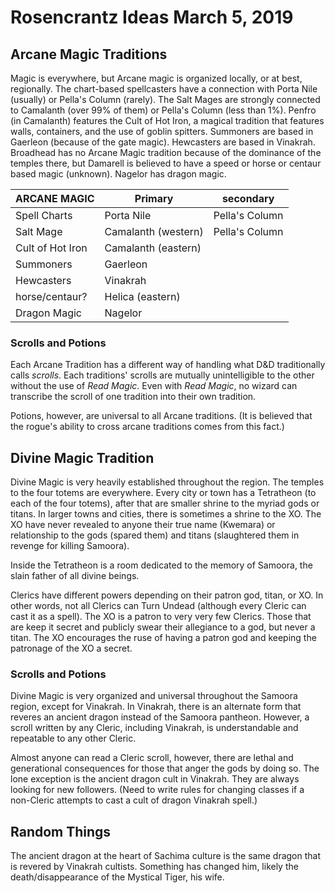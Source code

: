 # Rosencrantz Ideas March 5, 2019

## Arcane Magic Traditions

Magic is everywhere, but Arcane magic is organized locally, or at best, regionally. The chart-based spellcasters have a connection with Porta Nile (usually) or Pella's Column (rarely). The Salt Mages are strongly connected to Camalanth (over 99% of them) or Pella's Column (less than 1%). Penfro (in Camalanth) features the Cult of Hot Iron, a magical tradition that features walls, containers, and the use of goblin spitters. Summoners are based in Gaerleon (because of the gate magic). Hewcasters are based in Vinakrah. Broadhead has no Arcane Magic tradition because of the dominance of the temples there, but Damarell is believed to have a speed or horse or centaur based magic (unknown). Nagelor has dragon magic.

| ARCANE MAGIC     | Primary             | secondary      |
| ---------------- | ------------------- | -------------- |
| Spell Charts     | Porta Nile          | Pella's Column |
| Salt Mage        | Camalanth (western) | Pella's Column |
| Cult of Hot Iron | Camalanth (eastern) |                |
| Summoners        | Gaerleon            |                |
| Hewcasters       | Vinakrah            |                |
| horse/centaur?   | Helica (eastern)    |                |
| Dragon Magic     | Nagelor             |                |

### Scrolls and Potions

Each Arcane Tradition has a different way of handling what D&D traditionally calls *scrolls*. Each traditions' scrolls are mutually unintelligible to the other without the use of *Read Magic*. Even with *Read Magic*, no wizard can transcribe the scroll of one tradition into their own tradition. 

Potions, however, are universal to all Arcane traditions. (It is believed that the rogue's ability to cross arcane traditions comes from this fact.)

## Divine Magic Tradition

Divine Magic is very heavily established throughout the region. The temples to the four totems are everywhere. Every city or town has a Tetratheon (to each of the four totems), after that are smaller shrine to the myriad gods or titans. In larger towns and cities, there is sometimes a shrine to the XO. The XO have never revealed to anyone their true name (Kwemara) or relationship to the gods (spared them) and titans (slaughtered them in revenge for killing Samoora).

Inside the Tetratheon is a room dedicated to the memory of Samoora, the slain father of all divine beings.

Clerics have different powers depending on their patron god, titan, or XO. In other words, not all Clerics can Turn Undead (although every Cleric can cast it as a spell). The XO is a patron to very very few Clerics. Those that are keep it secret and publicly swear their allegiance to a god, but never a titan. The XO encourages the ruse of having a patron god and keeping the patronage of the XO a secret.

### Scrolls and Potions

Divine Magic is very organized and universal throughout the Samoora region, except for Vinakrah. In Vinakrah, there is an alternate form that reveres an ancient dragon instead of the Samoora pantheon. However, a scroll written by any Cleric, including Vinakrah, is understandable and repeatable to any other Cleric.

Almost anyone can read a Cleric scroll, however, there are lethal and generational consequences for those that anger the gods by doing so. The lone exception is the ancient dragon cult in Vinakrah. They are always looking for new followers. (Need to write rules for changing classes if a non-Cleric attempts to cast a cult of dragon Vinakrah spell.)

## Random Things

The ancient dragon at the heart of Sachima culture is the same dragon that is revered by Vinakrah cultists. Something has changed him, likely the death/disappearance of the Mystical Tiger, his wife.